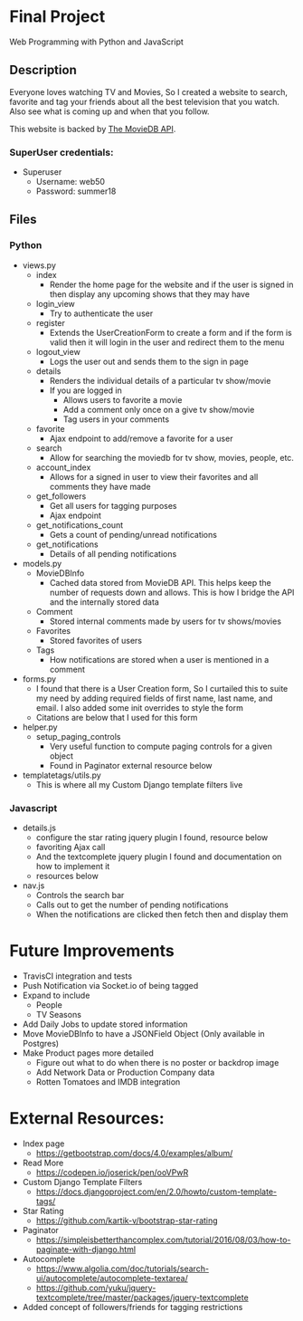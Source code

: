# Final Project

Web Programming with Python and JavaScript
## Description

Everyone loves watching TV and Movies, So I created a website to search, favorite
and tag your friends about all the best television that you watch. Also see what is coming
up and when that you follow.

This website is backed by [The MovieDB API](https://www.themoviedb.org/documentation/api).

### SuperUser credentials:

* Superuser
  * Username: web50
  * Password: summer18

## Files

### Python
* views.py
  - index
    - Render the home page for the website and if the user is signed in then display any upcoming shows that they may have
  - login_view
    - Try to authenticate the user
  - register
    - Extends the UserCreationForm to create a form and if the form is
      valid then it will login in the user and redirect them to the menu
  - logout_view
    - Logs the user out and sends them to the sign in page
  - details
    - Renders the individual details of a particular tv show/movie
    - If you are logged in
      - Allows users to favorite a movie
      - Add a comment only once on a give tv show/movie
      - Tag users in your comments
  - favorite
    - Ajax endpoint to add/remove a favorite for a user
  - search
    - Allow for searching the moviedb for tv show, movies, people, etc.
  - account_index
    - Allows for a signed in user to view their favorites and all comments they have made
  - get_followers
    - Get all users for tagging purposes
    - Ajax endpoint
  - get_notifications_count
    - Gets a count of pending/unread notifications
  - get_notifications
    - Details of all pending notifications
* models.py
  - MovieDBInfo
    - Cached data stored from MovieDB API. This helps keep the number of
    requests down and allows. This is how I bridge the API and the internally stored data
  - Comment
    - Stored internal comments made by users for tv shows/movies
  - Favorites
    - Stored favorites of users
  - Tags
    - How notifications are stored when a user is mentioned in a comment
* forms.py
  - I found that there is a User Creation form, So I curtailed this to suite my need by adding required fields of first name, last name, and email. I also added some init overrides to style the form
  - Citations are below that I used for this form
* helper.py
  - setup_paging_controls
    - Very useful function to compute paging controls for a given object
    - Found in Paginator external resource below
* templatetags/utils.py
  - This is where all my Custom Django template filters live


### Javascript
* details.js
  - configure the star rating jquery plugin I found, resource below
  - favoriting Ajax call
  - And the textcomplete jquery plugin I found and
    documentation on how to implement it
  - resources below
* nav.js
  - Controls the search bar
  - Calls out to get the number of pending notifications
  - When the notifications are clicked then fetch then and display them

# Future Improvements
* TravisCI integration and tests
* Push Notification via Socket.io of being tagged
* Expand to include
  - People
  - TV Seasons
* Add Daily Jobs to update stored information
* Move MovieDBInfo to have a JSONField Object (Only available in Postgres)
* Make Product pages more detailed
  - Figure out what to do when there is no poster or backdrop image
  - Add Network Data or Production Company data
  - Rotten Tomatoes and IMDB integration


# External Resources:
* Index page
  - https://getbootstrap.com/docs/4.0/examples/album/
* Read More
  - https://codepen.io/joserick/pen/ooVPwR
* Custom Django Template Filters
  - https://docs.djangoproject.com/en/2.0/howto/custom-template-tags/
* Star Rating
  - https://github.com/kartik-v/bootstrap-star-rating
* Paginator
  - https://simpleisbetterthancomplex.com/tutorial/2016/08/03/how-to-paginate-with-django.html
* Autocomplete
  - https://www.algolia.com/doc/tutorials/search-ui/autocomplete/autocomplete-textarea/
  - https://github.com/yuku/jquery-textcomplete/tree/master/packages/jquery-textcomplete
* Added concept of followers/friends for tagging restrictions
